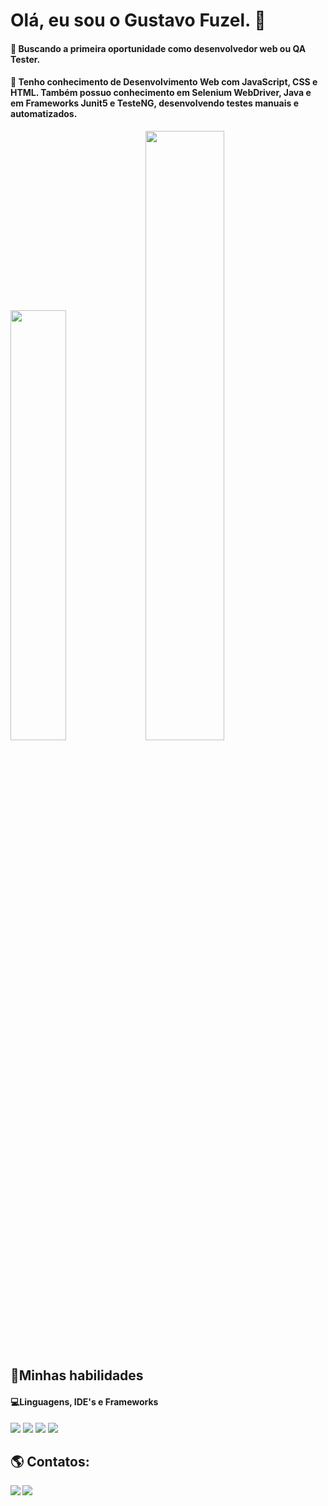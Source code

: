 <h1 align="left">  Olá, eu sou o Gustavo Fuzel. 👋</h1>

<h4>🤔 Buscando a primeira oportunidade como desenvolvedor web ou QA Tester.</h4>
<h4>🌱 Tenho conhecimento de Desenvolvimento Web com JavaScript, CSS e HTML. Também possuo conhecimento em Selenium WebDriver, Java e em Frameworks Junit5 e TesteNG, desenvolvendo testes manuais e automatizados.</h4>

<img width="42%" src="https://github-readme-stats.vercel.app/api?username=gFuzel&show_icons=true&theme=dracula"> <img width="50%" src="https://github-readme-stats.vercel.app/api/top-langs/?username=gFuzel&layout=compact&theme=dracula" src="https://github.com/gFuzel/github-readme-stats">
 
<h2 align="left">🚀Minhas habilidades</h2>
<h4> 💻Linguagens, IDE's e Frameworks</h4>

<img id="JS" src="https://camo.githubusercontent.com/848defb760c0adff4362c04283f254f633ea8eff177c1640b209429d0e3d7627/68747470733a2f2f696d672e736869656c64732e696f2f62616467652f2d4a6176615363726970742d3333333333333f7374796c653d666c6174266c6f676f3d6a617661736372697074"></div>
<img id="HTML" src="https://camo.githubusercontent.com/c8d13e1c596a6726b1da8475a9299fac133f95ef009083b48be01f975a44987e/68747470733a2f2f696d672e736869656c64732e696f2f62616467652f2d48544d4c2d3035313232413f7374796c653d666c6174266c6f676f3d48544d4c35"> </div>
<img id="CSS" src="https://camo.githubusercontent.com/d738d76484d50c8345c2d01e39364b707285bc7936140858e7909dfe6424efb2/68747470733a2f2f696d672e736869656c64732e696f2f62616467652f2d4353532d3035313232413f7374796c653d666c6174266c6f676f3d43535333266c6f676f436f6c6f723d313537324236"> </div>
<img id="VScode" src="https://camo.githubusercontent.com/1ca4fca85fcdf590edd7002c02ded299502daa79309d0656859b69d55a1c1fa9/68747470733a2f2f696d672e736869656c64732e696f2f62616467652f2d56697375616c25323053747564696f253230436f64652d3035313232413f7374796c653d666c6174266c6f676f3d76697375616c2d73747564696f2d636f6465266c6f676f436f6c6f723d303037414343"> </div>

<h2 align="left">🌎 Contatos:</h2>

<a href="https://www.linkedin.com/in/gustavo-fuzel-de-carvalho-57b543229/"><img align="left" id="linkedin"  src="https://camo.githubusercontent.com/c00f87aeebbec37f3ee0857cc4c20b21fefde8a96caf4744383ebfe44a47fe3f/68747470733a2f2f696d672e736869656c64732e696f2f62616467652f2d4c696e6b6564496e2d2532333030373742353f7374796c653d666f722d7468652d6261646765266c6f676f3d6c696e6b6564696e266c6f676f436f6c6f723d7768697465"></a>
<a href="mailto:gu.fuzel.1@gmail.com"> <img align="left" id="gmail" src="https://camo.githubusercontent.com/927d6b3961fa048ff7303daf291cb5869dfa25018997cf8c1373c2f6a85b1458/68747470733a2f2f696d672e736869656c64732e696f2f62616467652f2d476d61696c2d2532333333333f7374796c653d666f722d7468652d6261646765266c6f676f3d676d61696c266c6f676f436f6c6f723d7768697465"></a>

